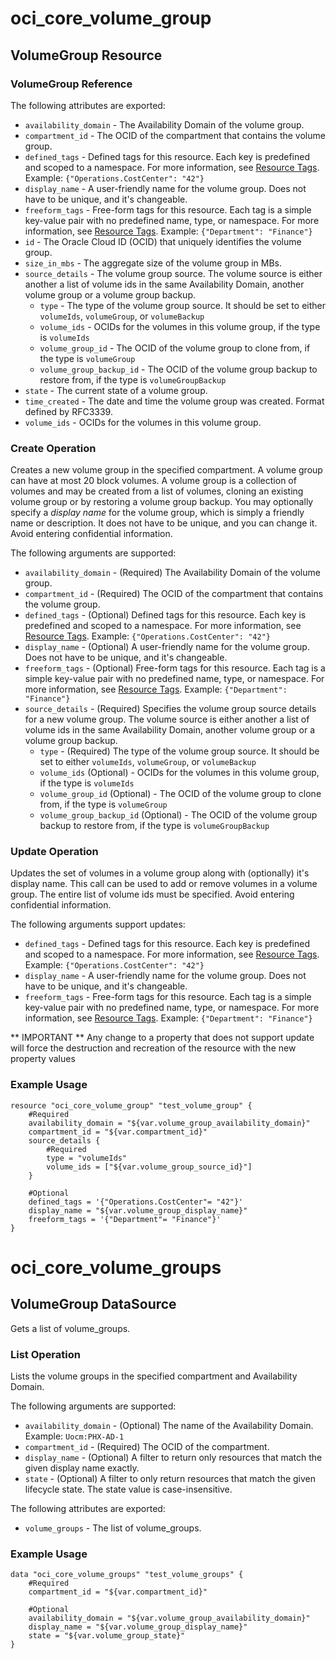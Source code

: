 # oci_core_volume_group

## VolumeGroup Resource

### VolumeGroup Reference

The following attributes are exported:

* `availability_domain` - The Availability Domain of the volume group.
* `compartment_id` - The OCID of the compartment that contains the volume group.
* `defined_tags` - Defined tags for this resource. Each key is predefined and scoped to a namespace. For more information, see [Resource Tags](https://docs.us-phoenix-1.oraclecloud.com/Content/General/Concepts/resourcetags.htm).  Example: `{"Operations.CostCenter": "42"}` 
* `display_name` - A user-friendly name for the volume group. Does not have to be unique, and it's changeable.
* `freeform_tags` - Free-form tags for this resource. Each tag is a simple key-value pair with no predefined name, type, or namespace. For more information, see [Resource Tags](https://docs.us-phoenix-1.oraclecloud.com/Content/General/Concepts/resourcetags.htm).  Example: `{"Department": "Finance"}` 
* `id` - The Oracle Cloud ID (OCID) that uniquely identifies the volume group.
* `size_in_mbs` - The aggregate size of the volume group in MBs.
* `source_details` - The volume group source. The volume source is either another a list of volume ids in the same Availability Domain, another volume group or a volume group backup. 
	* `type` - The type of the volume group source. It should be set to either `volumeIds`, `volumeGroup`, or `volumeBackup`
	* `volume_ids` - OCIDs for the volumes in this volume group, if the type is `volumeIds`
	* `volume_group_id` - The OCID of the volume group to clone from, if the type is `volumeGroup`
	* `volume_group_backup_id` - The OCID of the volume group backup to restore from, if the type is `volumeGroupBackup` 
* `state` - The current state of a volume group.
* `time_created` - The date and time the volume group was created. Format defined by RFC3339.
* `volume_ids` - OCIDs for the volumes in this volume group.



### Create Operation
Creates a new volume group in the specified compartment. A volume group can have at most 20 block volumes.
A volume group is a collection of volumes and may be created from a list of volumes, cloning an existing
volume group or by restoring a volume group backup.
You may optionally specify a *display name* for the volume group, which is simply a friendly name or
description. It does not have to be unique, and you can change it. Avoid entering confidential information.


The following arguments are supported:

* `availability_domain` - (Required) The Availability Domain of the volume group.
* `compartment_id` - (Required) The OCID of the compartment that contains the volume group.
* `defined_tags` - (Optional) Defined tags for this resource. Each key is predefined and scoped to a namespace. For more information, see [Resource Tags](https://docs.us-phoenix-1.oraclecloud.com/Content/General/Concepts/resourcetags.htm).  Example: `{"Operations.CostCenter": "42"}` 
* `display_name` - (Optional) A user-friendly name for the volume group. Does not have to be unique, and it's changeable.
* `freeform_tags` - (Optional) Free-form tags for this resource. Each tag is a simple key-value pair with no predefined name, type, or namespace. For more information, see [Resource Tags](https://docs.us-phoenix-1.oraclecloud.com/Content/General/Concepts/resourcetags.htm).  Example: `{"Department": "Finance"}` 
* `source_details` - (Required) Specifies the volume group source details for a new volume group. The volume source is either another a list of volume ids in the same Availability Domain, another volume group or a volume group backup. 
	* `type` - (Required) The type of the volume group source. It should be set to either `volumeIds`, `volumeGroup`, or `volumeBackup`
	* `volume_ids` (Optional) - OCIDs for the volumes in this volume group, if the type is `volumeIds`
	* `volume_group_id` (Optional) - The OCID of the volume group to clone from, if the type is `volumeGroup`
	* `volume_group_backup_id` (Optional) - The OCID of the volume group backup to restore from, if the type is `volumeGroupBackup` 


### Update Operation
Updates the set of volumes in a volume group along with (optionally) it's display name. This call can be used
to add or remove volumes in a volume group. The entire list of volume ids must be specified.
Avoid entering confidential information.


The following arguments support updates:
* `defined_tags` - Defined tags for this resource. Each key is predefined and scoped to a namespace. For more information, see [Resource Tags](https://docs.us-phoenix-1.oraclecloud.com/Content/General/Concepts/resourcetags.htm).  Example: `{"Operations.CostCenter": "42"}` 
* `display_name` - A user-friendly name for the volume group. Does not have to be unique, and it's changeable.
* `freeform_tags` - Free-form tags for this resource. Each tag is a simple key-value pair with no predefined name, type, or namespace. For more information, see [Resource Tags](https://docs.us-phoenix-1.oraclecloud.com/Content/General/Concepts/resourcetags.htm).  Example: `{"Department": "Finance"}` 


** IMPORTANT **
Any change to a property that does not support update will force the destruction and recreation of the resource with the new property values

### Example Usage

```hcl
resource "oci_core_volume_group" "test_volume_group" {
	#Required
	availability_domain = "${var.volume_group_availability_domain}"
	compartment_id = "${var.compartment_id}"
	source_details {
		#Required
		type = "volumeIds"
		volume_ids = ["${var.volume_group_source_id}"]
	}

	#Optional
	defined_tags = '{"Operations.CostCenter"= "42"}'
	display_name = "${var.volume_group_display_name}"
	freeform_tags = '{"Department"= "Finance"}'
}
```

# oci_core_volume_groups

## VolumeGroup DataSource

Gets a list of volume_groups.

### List Operation
Lists the volume groups in the specified compartment and Availability Domain.

The following arguments are supported:

* `availability_domain` - (Optional) The name of the Availability Domain.  Example: `Uocm:PHX-AD-1` 
* `compartment_id` - (Required) The OCID of the compartment.
* `display_name` - (Optional) A filter to return only resources that match the given display name exactly. 
* `state` - (Optional) A filter to only return resources that match the given lifecycle state.  The state value is case-insensitive.


The following attributes are exported:

* `volume_groups` - The list of volume_groups.

### Example Usage

```hcl
data "oci_core_volume_groups" "test_volume_groups" {
	#Required
	compartment_id = "${var.compartment_id}"

	#Optional
	availability_domain = "${var.volume_group_availability_domain}"
	display_name = "${var.volume_group_display_name}"
	state = "${var.volume_group_state}"
}
```